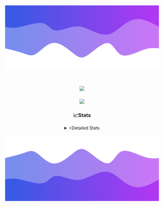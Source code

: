 ![Header](./header.png)
<div align="center">

<h1 align="center">
  <a href="https://git.io/typing-svg">
    <img src="https://readme-typing-svg.herokuapp.com/?lines=Hello,+There!+👋;This+is+chicho.;CEO+on+Hely+Development....;&center=true&size=25">
  </a>
</h1>
  
<p align="center">
  <img src="https://lanyard.cnrad.dev/api/852683595378196480" />
</p>

### 📈Stats
<details>
    <summary> ⚡Detailed Stats</summary>
    <br/>

<!--START_SECTION:waka-->
![Code Time](http://img.shields.io/badge/Code%20Time-433%20hrs%2040%20mins-blue)

![Profile Views](http://img.shields.io/badge/Profile%20Views-26-blue)

**🐱 My GitHub Data** 

> 📦 43.6 kB Used in GitHub's Storage 
 > 
> 🏆 30 Contributions in the Year 2023
 > 
> 🚫 Not Opted to Hire
 > 
> 📜 9 Public Repositories 
 > 
> 🔑 8 Private Repositories 
 > 
**I'm a Night 🦉** 

```text
🌞 Morning                17 commits          █░░░░░░░░░░░░░░░░░░░░░░░░   05.63 % 
🌆 Daytime                31 commits          ███░░░░░░░░░░░░░░░░░░░░░░   10.26 % 
🌃 Evening                147 commits         ████████████░░░░░░░░░░░░░   48.68 % 
🌙 Night                  107 commits         █████████░░░░░░░░░░░░░░░░   35.43 % 
```
📅 **I'm Most Productive on Tuesday** 

```text
Monday                   19 commits          ██░░░░░░░░░░░░░░░░░░░░░░░   06.29 % 
Tuesday                  70 commits          ██████░░░░░░░░░░░░░░░░░░░   23.18 % 
Wednesday                58 commits          █████░░░░░░░░░░░░░░░░░░░░   19.21 % 
Thursday                 37 commits          ███░░░░░░░░░░░░░░░░░░░░░░   12.25 % 
Friday                   36 commits          ███░░░░░░░░░░░░░░░░░░░░░░   11.92 % 
Saturday                 31 commits          ███░░░░░░░░░░░░░░░░░░░░░░   10.26 % 
Sunday                   51 commits          ████░░░░░░░░░░░░░░░░░░░░░   16.89 % 
```


📊 **This Week I Spent My Time On** 

```text
🕑︎ Time Zone: America/Argentina/Buenos_Aires

💬 Programming Languages: 
JavaScript               4 hrs 36 mins       ████████░░░░░░░░░░░░░░░░░   33.63 % 
Python                   4 hrs 33 mins       ████████░░░░░░░░░░░░░░░░░   33.26 % 
HTML                     4 hrs 20 mins       ████████░░░░░░░░░░░░░░░░░   31.66 % 
SCSS                     9 mins              ░░░░░░░░░░░░░░░░░░░░░░░░░   01.19 % 
JSON                     1 min               ░░░░░░░░░░░░░░░░░░░░░░░░░   00.18 % 

🔥 Editors: 
VS Code                  13 hrs 43 mins      █████████████████████████   100.00 % 

🐱‍💻 Projects: 
Unknown Project          11 hrs 46 mins      █████████████████████░░░░   85.79 % 
pagina-js                1 hr 30 mins        ███░░░░░░░░░░░░░░░░░░░░░░   10.96 % 
Coder                    16 mins             ░░░░░░░░░░░░░░░░░░░░░░░░░   01.97 % 
3HU62LE9                 9 mins              ░░░░░░░░░░░░░░░░░░░░░░░░░   01.16 % 
ocean-backend-v2         1 min               ░░░░░░░░░░░░░░░░░░░░░░░░░   00.13 % 

💻 Operating System: 
Windows                  13 hrs 43 mins      █████████████████████████   100.00 % 
```

**I Mostly Code in JavaScript** 

```text
JavaScript               8 repos             ████████░░░░░░░░░░░░░░░░░   33.33 % 
CSS                      4 repos             ████░░░░░░░░░░░░░░░░░░░░░   16.67 % 
HTML                     3 repos             ███░░░░░░░░░░░░░░░░░░░░░░   12.50 % 
C#                       2 repos             ██░░░░░░░░░░░░░░░░░░░░░░░   08.33 % 
Batchfile                1 repo              █░░░░░░░░░░░░░░░░░░░░░░░░   04.17 % 
```




 Last Updated on 10/10/2023 11:10:36 UTC
<!--END_SECTION:waka-->
</details>

![Footer](./footer.png)
